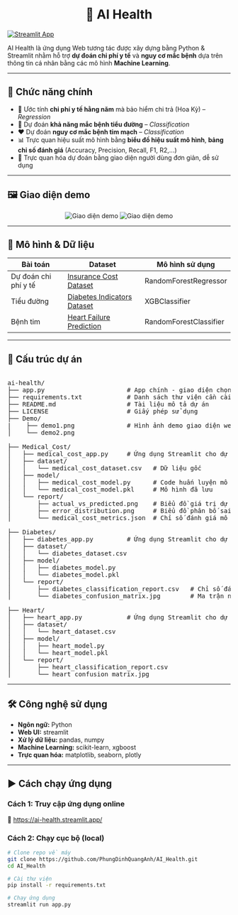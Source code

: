 <h1 align="center">🤖 AI Health</h1>

[![Streamlit App](https://img.shields.io/badge/🧪_Truy%20cập%20ứng%20dụng%20trực%20tuyến-Click%20here-brightgreen)](https://ai-health.streamlit.app/)

AI Health là ứng dụng Web tương tác được xây dựng bằng Python & Streamlit nhằm hỗ trợ **dự đoán chi phí y tế** và **nguy cơ mắc bệnh** dựa trên thông tin cá nhân bằng các mô hình **Machine Learning**. 

---

## 🚀 Chức năng chính

- 🧮 Ước tính **chi phí y tế hằng năm** mà bảo hiểm chi trả (Hoa Kỳ) – *Regression*
- 💉 Dự đoán **khả năng mắc bệnh tiểu đường** – *Classification*
- ❤️ Dự đoán **nguy cơ mắc bệnh tim mạch** – *Classification*
- 📊 Trực quan hiệu suất mô hình bằng **biểu đồ hiệu suất mô hình**, **bảng chỉ số đánh giá** (Accuracy, Precision, Recall, F1, R2,...)
- 🧠 Trực quan hóa dự đoán bằng giao diện người dùng đơn giản, dễ sử dụng

---

## 🖼️ Giao diện demo

<p align="center">
  <img src="https://github.com/PhungDinhQuangAnh/ai-health/blob/main/Demo/demo1.png" alt="Giao diện demo">
  <img src="https://github.com/PhungDinhQuangAnh/ai-health/blob/main/Demo/demo2.png" alt="Giao diện demo">
</p>

---

## 🧠 Mô hình & Dữ liệu

| Bài toán             | Dataset                                                                                          | Mô hình sử dụng   |
|---------------------|--------------------------------------------------------------------------------------------------|-------------------|
| Dự đoán chi phí y tế| [Insurance Cost Dataset](https://www.kaggle.com/datasets/mirichoi0218/insurance)                | RandomForestRegressor |
| Tiểu đường           | [Diabetes Indicators Dataset](https://www.kaggle.com/datasets/alexteboul/diabetes-health-indicators-dataset) | XGBClassifier |
| Bệnh tim             | [Heart Failure Prediction](https://www.kaggle.com/datasets/fedesoriano/heart-failure-prediction)| RandomForestClassifier |

---

## 📁 Cấu trúc dự án
<pre>  
ai-health/
├── app.py                      # App chính - giao diện chọn mô hình
├── requirements.txt            # Danh sách thư viện cần cài
├── README.md                   # Tài liệu mô tả dự án
├── LICENSE                     # Giấy phép sử dụng
├── Demo/                     
|    ├── demo1.png              # Hình ảnh demo giao diện web
│    └── demo2.png

├── Medical_Cost/
│   ├── medical_cost_app.py     # Ứng dụng Streamlit cho dự đoán chi phí y tế
│   ├── dataset/
│   │   └── medical_cost_dataset.csv   # Dữ liệu gốc
│   ├── model/
│   │   ├── medical_cost_model.py      # Code huấn luyện mô hình
│   │   └── medical_cost_model.pkl     # Mô hình đã lưu
│   └── report/
│       ├── actual_vs_predicted.png    # Biểu đồ giá trị dự đoán vs thực tế
│       ├── error_distribution.png     # Biểu đồ phân bố sai số
│       └── medical_cost_metrics.json  # Chỉ số đánh giá mô hình

├── Diabetes/
│   ├── diabetes_app.py         # Ứng dụng Streamlit cho dự đoán tiểu đường
│   ├── dataset/
│   │   └── diabetes_dataset.csv
│   ├── model/
│   │   ├── diabetes_model.py
│   │   └── diabetes_model.pkl
│   └── report/
│       ├── diabetes_classification_report.csv   # Chỉ số đánh giá
│       └── diabetes_confusion_matrix.jpg        # Ma trận nhầm lẫn

├── Heart/
│   ├── heart_app.py            # Ứng dụng Streamlit cho dự đoán bệnh tim
│   ├── dataset/
│   │   └── heart_dataset.csv
│   ├── model/
│   │   ├── heart_model.py
│   │   └── heart_model.pkl
│   └── report/
│       ├── heart_classification_report.csv
│       └── heart_confusion_matrix.jpg
</pre>

---

## 🛠️ Công nghệ sử dụng

- **Ngôn ngữ:** Python
- **Web UI:** streamlit
- **Xử lý dữ liệu:** pandas, numpy
- **Machine Learning:** scikit-learn, xgboost
- **Trực quan hóa:** matplotlib, seaborn, plotly

---

## ▶️ Cách chạy ứng dụng

### Cách 1: Truy cập ứng dụng online

🔗 https://ai-health.streamlit.app/

### Cách 2: Chạy cục bộ (local)

```bash
# Clone repo về máy
git clone https://github.com/PhungDinhQuangAnh/AI_Health.git
cd AI_Health

# Cài thư viện
pip install -r requirements.txt

# Chạy ứng dụng
streamlit run app.py
```
